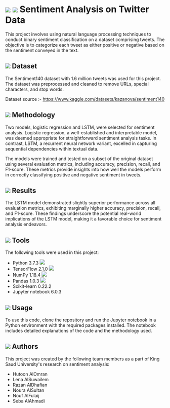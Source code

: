 # <img src="https://img.icons8.com/color/48/000000/document.png"/> <img src="https://img.icons8.com/fluent/48/000000/twitter.png"/> Sentiment Analysis on Twitter Data

This project involves using natural language processing techniques to conduct binary sentiment classification on a dataset comprising tweets. The objective is to categorize each tweet as either positive or negative based on the sentiment conveyed in the text.

## <img src="https://img.icons8.com/color/48/000000/database.png"/> Dataset

The Sentiment140 dataset with 1.6 million tweets was used for this project. The dataset was preprocessed and cleaned to remove URLs, special characters, and stop words.

Dataset source :- https://www.kaggle.com/datasets/kazanova/sentiment140

## <img src="https://img.icons8.com/color/48/000000/brain.png"/> Methodology

Two models, logistic regression and LSTM, were selected for sentiment analysis. Logistic regression, a well-established and interpretable model, was deemed appropriate for straightforward sentiment analysis tasks. In contrast, LSTM, a recurrent neural network variant, excelled in capturing sequential dependencies within textual data.

The models were trained and tested on a subset of the original dataset using several evaluation metrics, including accuracy, precision, recall, and F1-score. These metrics provide insights into how well the models perform in correctly classifying positive and negative sentiment in tweets.

## <img src="https://img.icons8.com/color/48/000000/analytics.png"/> Results

The LSTM model demonstrated slightly superior performance across all evaluation metrics, exhibiting marginally higher accuracy, precision, recall, and F1-score. These findings underscore the potential real-world implications of the LSTM model, making it a favorable choice for sentiment analysis endeavors.

## <img src="https://img.icons8.com/color/48/000000/settings.png"/>  Tools

The following tools were used in this project:

- Python 3.7.3 <img src="https://img.icons8.com/color/48/000000/python.png"/>
- TensorFlow 2.1.0 <img src="https://img.icons8.com/color/48/000000/tensorflow.png"/>
- NumPy 1.18.4 <img src="https://img.icons8.com/color/48/000000/numpy.png"/>
- Pandas 1.0.3 <img src="https://img.icons8.com/color/48/000000/pandas.png"/>
- Scikit-learn 0.22.2 
- Jupyter notebook 6.0.3


## <img src="https://img.icons8.com/material-outlined/48/000000/click.png"/> Usage
To use this code, clone the repository and run the Jupyter notebook in a Python environment with the required packages installed. The notebook includes detailed explanations of the code and the methodology used.

## <img src="https://img.icons8.com/color/48/000000/conference-call.png"/> Authors

This project was created by the following team members as a part of King Saud University's research on sentiment analysis:

- Hutoon AlOmran
- Lena AlSuwailem
- Razan AlDhafian
- Noura AlSultan
- Nouf AlFulaij
- Seba AlAhmadi
